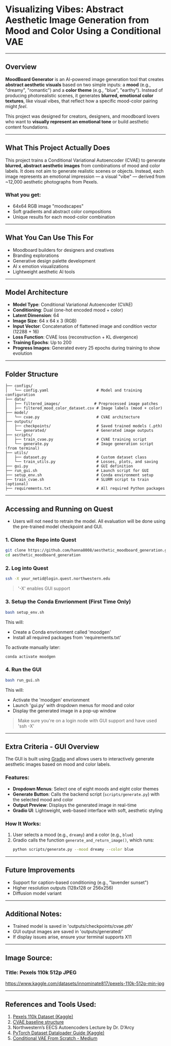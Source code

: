 # Visualizing Vibes: Abstract Aesthetic Image Generation from Mood and Color Using a Conditional VAE

---

## Overview

**MoodBoard Generator** is an AI-powered image generation tool that creates **abstract aesthetic visuals** based on two simple inputs: a **mood** (e.g., "dreamy", "romantic") and a **color theme** (e.g., "blue", "earthy"). Instead of producing photorealistic scenes, it generates **blurred, emotional color textures**, like visual vibes, that reflect how a specific mood-color pairing might *feel*.

This project was designed for creators, designers, and moodboard lovers who want to **visually represent an emotional tone** or build aesthetic content foundations.

---

## What This Project Actually Does

This project trains a Conditional Variational Autoencoder (CVAE) to generate **blurred, abstract aesthetic images** from combinations of mood and color labels. It does not aim to generate realistic scenes or objects. Instead, each image represents an emotional impression — a visual "vibe" — derived from ~12,000 aesthetic photographs from Pexels.


### What you get:
- 64x64 RGB image "moodscapes"
- Soft gradients and abstract color compositions
- Unique results for each mood-color combination

---

## What You Can Use This For
* Moodboard builders for designers and creatives
* Branding explorations
* Generative design palette development
* AI x emotion visualizations
* Lightweight aesthetic AI tools

---

## Model Architecture

- **Model Type**: Conditional Variational Autoencoder (CVAE)
- **Conditioning**: Dual (one-hot encoded mood + color)
- **Latent Dimension**: 64
- **Image Size**: 64 x 64 x 3 (RGB)
- **Input Vector**: Concatenation of flattened image and condition vector (12288 + 16)
- **Loss Function**: CVAE loss (reconstruction + KL divergence)
- **Training Epochs**: Up to 200
- **Progress Images**: Generated every 25 epochs during training to show evolution

---

## Folder Structure
```
├── configs/
│   └── config.yaml                     # Model and training configuration
├── data/
│   ├── filtered_images/               # Preprocessed image patches
│   ├── filtered_mood_color_dataset.csv # Image labels (mood + color)
├── model/
│   └── cvae.py                         # CVAE architecture
├── outputs/
│   ├── checkpoints/                    # Saved trained models (.pth)
│   └── generated/                      # Generated image outputs
├── scripts/
│   ├── train_cvae.py                   # CVAE training script
│   └── generate.py                     # Image generation script (from terminal)
├── utils/
│   ├── dataset.py                      # Custom dataset class
│   └── train_utils.py                  # Losses, plots, and saving
├── gui.py                              # GUI definition
├── run_gui.sh                          # Launch script for GUI
├── setup_env.sh                        # Conda environment setup
├── train_cvae.sh                       # SLURM script to train (optional)
├── requirements.txt                    # All required Python packages
```

---

## Accessing and Running on Quest
* Users will not need to retrain the model. All evaluation will be done using the pre-trained model checkpoint and GUI.

### 1. Clone the Repo into Quest
```bash
git clone https://github.com/hanna8008/aesthetic_moodboard_generation.git
cd aesthetic_moodboard_generation
```

### 2. Log into Quest
```bash
ssh -X your_netid@login.quest.northwestern.edu
```

>'-X' enables GUI support 

### 3. Setup the Conda Envrionment (First Time Only)
```bash
bash setup_env.sh
```

This will:
* Create a Conda envrionment called 'moodgen'
* Install all required packages from 'requirements.txt'

To activate manually later:
```bash
conda activate moodgen
```

### 4. Run the GUI
```bash
bash run_gui.sh
```

This will:
* Activate the 'moodgen' envrionment
* Launch 'gui.py' with dropdown menus for mood and color
* Display the generated image in a pop-up window

> Make sure you're on a login node with GUI support and have used 'ssh -X'

---

## Extra Criteria - GUI Overview

The GUI is built using [Gradio](https://www.gradio.app/) and allows users to interactively generate aesthetic images based on mood and color labels.

### Features:
- **Dropdown Menus**: Select one of eight moods and eight color themes
- **Generate Button**: Calls the backend script (`scripts/generate.py`) with the selected mood and color
- **Output Preview**: Displays the generated image in real-time
- **Gradio UI**: Lightweight, web-based interface with soft, aesthetic styling

### How It Works:
1. User selects a mood (e.g., `dreamy`) and a color (e.g., `blue`)
2. Gradio calls the function `generate_and_return_image()`, which runs:
   ```bash
   python scripts/generate.py --mood dreamy --color blue
   ```

---

## Future Improvements
* Support for caption-based conditioning (e.g., "lavender sunset")
* Higher resolution outputs (128x128 or 256x256)
* Diffusion model variant

---

## Additional Notes:
* Trained model is saved in 'outputs/checkpoints/cvae.pth'
* GUI output images are saved in 'outputs/generated/'
* If display issues arise, ensure your terminal supports X11

---

## Image Source: ##
### Title: Pexels 110k 512p JPEG ###
https://www.kaggle.com/datasets/innominate817/pexels-110k-512p-min-jpg

---

## References and Tools Used:
1. [Pexels 110k Dataset (Kaggle)](https://www.kaggle.com/datasets/innominate817/pexels-110k-512p-min-jpg)
2. [CVAE baseline structure](https://github.com/unnir/cVAE)
3. Northwestern’s EECS Autoencoders Lecture by Dr. D'Arcy
4. [PyTorch Dataset Dataloader Guide (Kaggle)](https://www.kaggle.com/code/pinocookie/pytorch-dataset-and-dataloader)
5. [Conditional VAE From Scratch - Medium](https://medium.com/@sofeikov/implementing-conditional-variational-auto-encoders-cvae-from-scratch-29fcbb8cb08f)